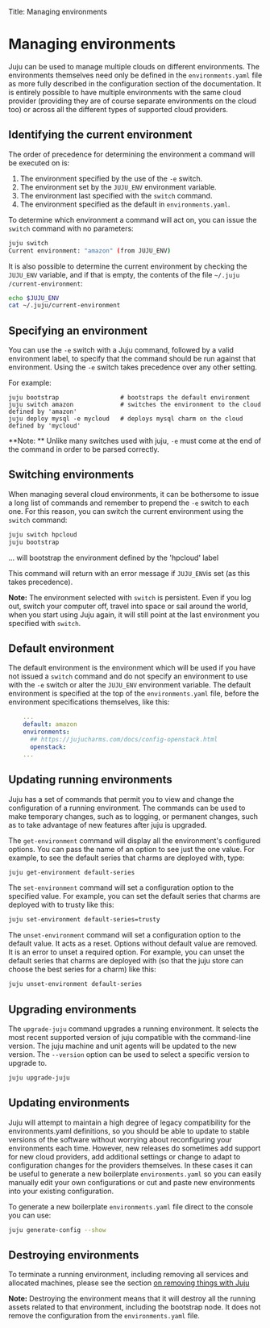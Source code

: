 Title: Managing environments

# Managing environments

Juju can be used to manage multiple clouds on different environments. The
environments themselves need only be defined in the `environments.yaml` file as
more fully described in the configuration section of the documentation. It is
entirely possible to have multiple environments with the same cloud provider
(providing they are of course separate environments on the cloud too) or across
all the different types of supported cloud providers.

## Identifying the current environment

The order of precedence for determining the environment a command will be
executed on is:

1. The environment specified by the use of the `-e` switch.
1. The environment set by the `JUJU_ENV` environment variable.
1. The environment last specified with the `switch` command.
1. The environment specified as the default in `environments.yaml`.

To determine which environment a command will act on, you can issue the `switch`
command with no parameters:

```bash
juju switch
Current environment: "amazon" (from JUJU_ENV)
```

It is also possible to determine the current environment by checking the
`JUJU_ENV` variable, and if that is empty, the contents of the file `~/.juju
/current-environment`:

```bash
echo $JUJU_ENV
cat ~/.juju/current-environment
```

## Specifying an environment

You can use the `-e` switch with a Juju command, followed by a valid environment
label, to specify that the command should be run against that environment. Using
the `-e` switch takes precedence over any other setting.

For example:

```no-highlight
juju bootstrap                 # bootstraps the default environment
juju switch amazon             # switches the environment to the cloud defined by 'amazon'
juju deploy mysql -e mycloud   # deploys mysql charm on the cloud defined by 'mycloud'
```

**Note: ** Unlike many switches used with juju, `-e` must come at the end of the
command in order to be parsed correctly.

## Switching environments

When managing several cloud environments, it can be bothersome to issue a long
list of commands and remember to prepend the `-e` switch to each one. For this
reason, you can switch the current environment using the `switch` command:

```bash
juju switch hpcloud
juju bootstrap
```

... will bootstrap the environment defined by the 'hpcloud' label

This command will return with an error message if `JUJU_ENV`is set (as this
takes precedence).

**Note:** The environment selected with `switch` is persistent. Even if you log
out, switch your computer off, travel into space or sail around the world, when
you start using Juju again, it will still point at the last environment you
specified with `switch`.

## Default environment

The default environment is the environment which will be used if you have not
issued a `switch` command and do not specify an environment to use with the `-e`
switch or alter the `JUJU_ENV` environment variable. The default environment is
specified at the top of the `environments.yaml` file, before the environment
specifications themselves, like this:

```yaml
    ...
    default: amazon
    environments:
      ## https://jujucharms.com/docs/config-openstack.html
      openstack:
    ...
```

## Updating running environments

Juju has a set of commands that permit you to view and change the configuration
of a running environment. The commands can be used to make temporary changes,
such as to logging, or permanent changes, such as to take advantage of new
features after juju is upgraded.

The `get-environment` command will display all the environment's configured
options. You can pass the name of an option to see just the one value. For
example, to see the default series that charms are deployed with, type:

```bash
juju get-environment default-series
```

The `set-environment` command will set a configuration option to the specified
value. For example, you can set the default series that charms are deployed with
to trusty like this:

```bash
juju set-environment default-series=trusty
```

The `unset-environment` command will set a configuration option to the default
value. It acts as a reset. Options without default value are removed. It is an
error to unset a required option. For example, you can unset the default series
that charms are deployed with (so that the juju store can choose the best series
for a charm) like this:

```bash
juju unset-environment default-series
```

## Upgrading environments

The `upgrade-juju` command upgrades a running environment. It selects the most
recent supported version of juju compatible with the command-line version. The
juju machine and unit agents will be updated to the new version. The `--version`
option can be used to select a specific version to upgrade to.

```bash
juju upgrade-juju
```

## Updating environments

Juju will attempt to maintain a high degree of legacy compatibility for the
environments.yaml definitions, so you should be able to update to stable
versions of the software without worrying about reconfiguring your environments
each time. However, new releases do sometimes add support for new cloud
providers, add additional settings or change to adapt to configuration changes
for the providers themselves. In these cases it can be useful to generate a new
boilerplate `environments.yaml` so you can easily manually edit your own
configurations or cut and paste new environments into your existing
configuration.

To generate a new boilerplate `environments.yaml` file direct to the console you
can use:

```bash
juju generate-config --show
```

## Destroying environments

To terminate a running environment, including removing all services and
allocated machines, please see the section
[on removing things with Juju](./charms-destroy.html#destroying-the-environment)

**Note:** Destroying the environment means that it will destroy all the running
assets related to that environment, including the bootstrap node. It does not
remove the configuration from the `environments.yaml` file.

